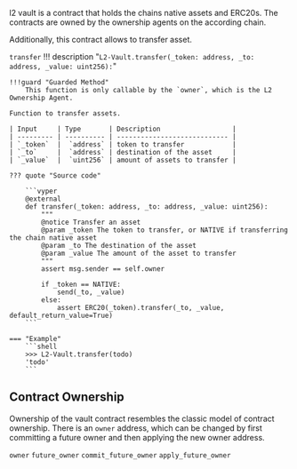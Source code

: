 l2 vault is a contract that holds the chains native assets and ERC20s. The contracts are owned by the ownership agents on the according chain.

Additionally, this contract allows to transfer asset.

`transfer`
!!! description "`L2-Vault.transfer(_token: address, _to: address, _value: uint256):`"

    !!!guard "Guarded Method"
        This function is only callable by the `owner`, which is the L2 Ownership Agent.

    Function to transfer assets.

    | Input     | Type       | Description                  |
    | --------- | ---------- | ---------------------------- |
    | `_token`  |  `address` | token to transfer            |
    | `_to`     |  `address` | destination of the asset     |
    | `_value`  |  `uint256` | amount of assets to transfer |

    ??? quote "Source code"

        ```vyper
        @external
        def transfer(_token: address, _to: address, _value: uint256):
            """
            @notice Transfer an asset
            @param _token The token to transfer, or NATIVE if transferring the chain native asset
            @param _to The destination of the asset
            @param _value The amount of the asset to transfer
            """
            assert msg.sender == self.owner

            if _token == NATIVE:
                send(_to, _value)
            else:
                assert ERC20(_token).transfer(_to, _value, default_return_value=True)
        ```

    === "Example"
        ```shell
        >>> L2-Vault.transfer(todo)
        'todo'
        ```



## **Contract Ownership**

Ownership of the vault contract resembles the classic model of contract ownership. There is an `owner` address, which can be changed by first committing a future owner and then applying the new owner address.

`owner`
`future_owner`
`commit_future_owner`
`apply_future_owner`